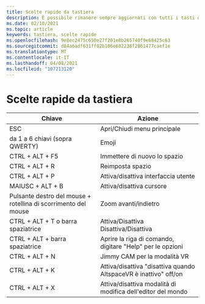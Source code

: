 ```yaml
---
title: Scelte rapide da tastiera
description: È possibile rimanere sempre aggiornati con tutti i tasti di scelta rapida e le azioni disponibili che l'applicazione AltspaceVR supporta.
ms.date: 02/10/2021
ms.topic: article
keywords: tastiera, scelte rapide
ms.openlocfilehash: 9e8ec2475c650e27f201e8b265740f9e68425c63
ms.sourcegitcommit: d84a6adf631ff02b106e682238f2861477caef1e
ms.translationtype: MT
ms.contentlocale: it-IT
ms.lasthandoff: 04/08/2021
ms.locfileid: "107213120"
---
```

# <a name="keyboard-shortcuts"></a>Scelte rapide da tastiera

| Chiave | Azione |
|---|---|
| ESC | Apri/Chiudi menu principale |
| da 1 a 6 chiavi (sopra QWERTY) | Emoji |
| CTRL + ALT + F5 | Immettere di nuovo lo spazio |
| CTRL + ALT + R | Reimposta spazio |
| CTRL + ALT + P | Attiva/disattiva interfaccia utente |
| MAIUSC + ALT + B | Attiva/disattiva cursore |
| Pulsante destro del mouse + rotellina di scorrimento del mouse | Zoom avanti/indietro |
| CTRL + ALT + T o barra spaziatrice | Attiva/Disattiva Disattiva/Disattiva |
| CTRL + ALT + barra spaziatrice | Aprire la riga di comando, digitare "Help" per le opzioni |
| CTRL + ALT + N | Jimmy CAM per la modalità VR |
| CTRL + ALT + K | Attiva/disattiva "disattiva quando AltspaceVR è inattivo" off/on |
| CTRL + ALT + X | Attiva/disattiva modalità di modifica dell'editor del mondo |